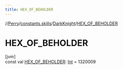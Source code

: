 ```yaml
---
title: HEX_OF_BEHOLDER
---
```

//[Perry](../../../index.html)/[constants.skills](../index.html)/[DarkKnight](index.html)/[HEX_OF_BEHOLDER](-h-e-x_-o-f_-b-e-h-o-l-d-e-r.html)



# HEX_OF_BEHOLDER



[jvm]\
const val [HEX_OF_BEHOLDER](-h-e-x_-o-f_-b-e-h-o-l-d-e-r.html): [Int](https://kotlinlang.org/api/latest/jvm/stdlib/kotlin/-int/index.html) = 1320009




